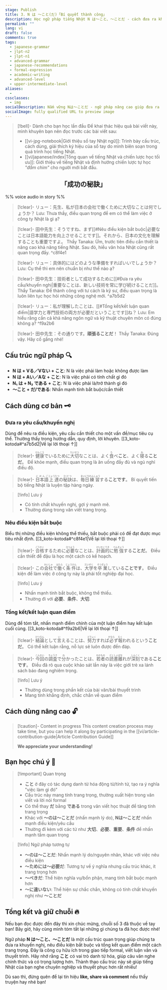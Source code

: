 ```yaml
---
stage: Publish
title: 3. N は ～こと(だ)「Bí quyết thành công」
description: Học ngữ pháp tiếng Nhật N は～こと、～ことだ - cách đưa ra khuyến nghị và nêu điều kiện bắt buộc. Bao gồm cấu trúc, cách dùng và ví dụ chi tiết cho JLPT N2-N1.
permalink: ""
lang: vi
draft: false
comments: true
tags:
  - japanese-grammar
  - jlpt-n2
  - jlpt-n1
  - advanced-grammar
  - japanese-recommendations
  - formal-expression
  - academic-writing
  - advanced-level
  - upper-intermediate-level
aliases:
  - 
cssclasses:
  - img
socialDescription: Nắm vững Nは～ことだ - ngữ pháp nâng cao giúp đưa ra khuyến nghị và điều kiện bắt buộc trong tiếng Nhật.
socialImage: fully qualified URL to preview image
---
```


> [!bell]- Dành cho bạn học lần đầu
> Để khai thác hiệu quả bài viết này, mình khuyên bạn nên đọc trước các bài viết sau:
> - [[vi-jpg-notebook|Giới thiệu sổ tay Nhật ngữ]]: Trình bày cấu trúc, cách dùng, giải thích ký hiệu của sổ tay do mình biên soạn trong quá trình học tiếng Nhật.   
> - [[vi/japanese/index|Tổng quan về tiếng Nhật và chiến lược học tối ưu]]: Giới thiệu về tiếng Nhật và định hướng chiến lược tự học *"đắm chìm"* cho người mới bắt đầu.

<h2 style="text-align:center">「成功の秘訣」</h2>

%% voice audio in story %%

> [!clear]- リュー：先生、私が日本の会社で働くために大切なことは何でしょうか？
> Lưu: Thưa thầy, điều quan trọng để em có thể làm việc ở công ty Nhật là gì ạ?

> [!clear]- 田中先生：そうですね、まず[[#Nêu điều kiện bắt buộc|必要なことは日本語能力を向上させることです]]。それから、日本の文化を理解することも重要ですよ。
> Thầy Tanaka: Ừm, trước tiên điều cần thiết là nâng cao khả năng tiếng Nhật. Sau đó, hiểu văn hóa Nhật cũng rất quan trọng đấy.
^c8f4e1

> [!clear]- リュー：具体的にはどのような準備をすればいいでしょうか？
> Lưu: Cụ thể thì em nên chuẩn bị như thế nào ạ?

> [!clear]- 田中先生：技術者として成功するために[[#Đưa ra yêu cầu/khuyến nghị|重要なことは、新しい技術を常に学び続けることだ]]。
> Thầy Tanaka: Để thành công với tư cách là kỹ sư, điều quan trọng là luôn liên tục học hỏi những công nghệ mới.
^a7b5d2

> [!clear]- リュー：私が理解したことは、[[#Tổng kết/kết luận quan điểm|語学力と専門技術の両方が必要だということです]]ね？
> Lưu: Em hiểu rằng cần cả khả năng ngôn ngữ và kỹ thuật chuyên môn có đúng không ạ?
^f9a2b6

> [!clear]- 田中先生：その通りです。**頑張ることだ**！
> Thầy Tanaka: Đúng vậy. Hãy cố gắng nhé!

## Cấu trúc ngữ pháp 🔍
- **N は + Vる／Vない + こと**: N là việc phải làm hoặc không được làm
- **N は + Aい／Aな + こと**: N là việc phải có tính chất gì đó  
- **N₁ は + N₂ である + こと**: N là việc phải là/trở thành gì đó
- **～こと + だ/である**: Nhấn mạnh tính bắt buộc/cần thiết

## Cách dùng cơ bản 🗝️

### Đưa ra yêu cầu/khuyến nghị
Dùng để nêu ra điều kiện, yêu cầu cần thiết cho một vấn đề/mục tiêu cụ thể. Thường thấy trong hướng dẫn, quy định, lời khuyên. [[3_koto-kotoda#^a7b5d2|Về lại lời thoại ↑]]

> [!clear]- <ruby>健康<rt>けんこう</rt></ruby>でいるために<ruby>大切<rt>たいせつ</rt></ruby>なことは、よく<ruby>食<rt>た</rt></ruby>べ**こと**、よく<ruby>寝<rt>ね</rt></ruby>る**ことだ**。
> Để khỏe mạnh, điều quan trọng là ăn uống đầy đủ và ngủ nghỉ điều độ.

> [!clear]- <ruby>日本語<rt>にほんご</rt></ruby><ruby>上達<rt>じょうたつ</rt></ruby>の<ruby>秘訣<rt>ひけつ</rt></ruby>は、<ruby>毎日<rt>まいにち</rt></ruby><ruby>練習<rt>れんしゅう</rt></ruby>する**ことです**。
> Bí quyết tiến bộ tiếng Nhật là luyện tập hàng ngày.

> [!info] Lưu ý
> - Có tính chất khuyến nghị, gợi ý mạnh mẽ.
> - Thường dùng trong văn viết trang trọng.

### Nêu điều kiện bắt buộc
Biểu thị những điều kiện không thể thiếu, bắt buộc phải có để đạt được mục tiêu nhất định. [[3_koto-kotoda#^c8f4e1|Về lại lời thoại ↑]]

> [!clear]- <ruby>合格<rt>ごうかく</rt></ruby>するために<ruby>必要<rt>ひつよう</rt></ruby>なことは、<ruby>計画<rt>けいかく</rt></ruby><ruby>的<rt>てき</rt></ruby>に<ruby>勉強<rt>べんきょう</rt></ruby>する**ことだ**。
> Điều cần thiết để đậu là học một cách có kế hoạch.

> [!clear]- この<ruby>会社<rt>かいしゃ</rt></ruby>で<ruby>働<rt>はたら</rt></ruby>く<ruby>条件<rt>じょうけん</rt></ruby>は、<ruby>大学<rt>だいがく</rt></ruby>を<ruby>卒業<rt>そつぎょう</rt></ruby>している**ことです**。
> Điều kiện để làm việc ở công ty này là phải tốt nghiệp đại học.

> [!info] Lưu ý  
> - Nhấn mạnh tính bắt buộc, không thể thiếu.
> - Thường đi với **必要**、**条件**、**大切**.

### Tổng kết/kết luận quan điểm
Dùng để tóm tắt, nhấn mạnh điểm chính của một luận điểm hay kết luận cuối cùng. [[3_koto-kotoda#^f9a2b6|Về lại lời thoại ↑]]

> [!clear]- <ruby>結論<rt>けつろん</rt></ruby>として<ruby>言<rt>い</rt></ruby>えることは、<ruby>努力<rt>どりょく</rt></ruby>すれば<ruby>必<rt>かなら</rt></ruby>ず<ruby>報<rt>むく</rt></ruby>われるという**ことだ**。
> Có thể kết luận rằng, nỗ lực sẽ luôn được đền đáp.

> [!clear]- <ruby>今回<rt>こんかい</rt></ruby>の<ruby>調査<rt>ちょうさ</rt></ruby>で<ruby>分<rt>わ</rt></ruby>かったことは、<ruby>若者<rt>わかもの</rt></ruby>の<ruby>読書<rt>どくしょ</rt></ruby><ruby>離<rt>ばな</rt></ruby>れが<ruby>深刻<rt>しんこく</rt></ruby>である**ことです**。
> Điều đã rõ qua cuộc khảo sát lần này là việc giới trẻ xa lánh sách báo đang nghiêm trọng.

> [!info] Lưu ý
> - Thường dùng trong phần kết của bài văn/bài thuyết trình  
> - Mang tính khẳng định, chắc chắn về quan điểm

## Cách dùng nâng cao 🔓

> [!caution]- Content in progress
> This content creation process may take time, but you can help it along by participating in the [[vi/article-contribution-guide|Article Contribution Guide]]
>
> **We appreciate your understanding!**

## Bạn học chú ý 👀

> [!important] Quan trọng
> - **こと** ở đây có tác dụng danh từ hóa động từ/tính từ, tạo ra ý nghĩa "việc làm gì đó"
> - Cấu trúc này mang tính trang trọng, thường xuất hiện trong văn viết và lời nói formal
> - Có thể thay **だ** bằng **である** trong văn viết học thuật để tăng tính trang trọng
> - Khác với **～のは～ことだ** (nhấn mạnh lý do), **Nは～ことだ** nhấn mạnh điều kiện/yêu cầu
> - Thường đi kèm với các từ như **大切**、**必要**、**重要**、**条件** để nhấn mạnh tầm quan trọng

> [!info] Ngữ pháp tương tự
> - **～のは～ことだ**: Nhấn mạnh lý do/nguyên nhân, khác với việc nêu điều kiện
> - **～ためには～必要だ**: Tương tự về ý nghĩa nhưng cấu trúc khác, ít trang trọng hơn
> - **～べきだ**: Thể hiện nghĩa vụ/bổn phận, mang tính bắt buộc mạnh hơn
> - **～に違いない**: Thể hiện sự chắc chắn, không có tính chất khuyến nghị như **～ことだ**

## Tổng kết và giữ chuỗi 🔥
Nếu bạn đọc được đến đây thì xin chúc mừng, chuỗi số 3 đã thuộc về tay bạn! Bây giờ, hãy cùng mình tóm tắt lại những gì chúng ta đã học được nhé!

Ngữ pháp **N は～こと、～ことだ** là một cấu trúc quan trọng giúp chúng ta đưa ra khuyến nghị, nêu điều kiện bắt buộc và tổng kết quan điểm một cách trang trọng. Đây là công cụ hữu ích trong giao tiếp formal, viết luận văn và thuyết trình. Hãy nhớ rằng **こと** có vai trò danh từ hóa, giúp câu văn nghe chính thức và có trọng lượng hơn. Thành thạo cấu trúc này sẽ giúp tiếng Nhật của bạn nghe chuyên nghiệp và thuyết phục hơn rất nhiều!

Dù sao thì, đừng quên để lại tín hiệu **like, share và comment** nếu thấy truyện hay nhé bạn!
